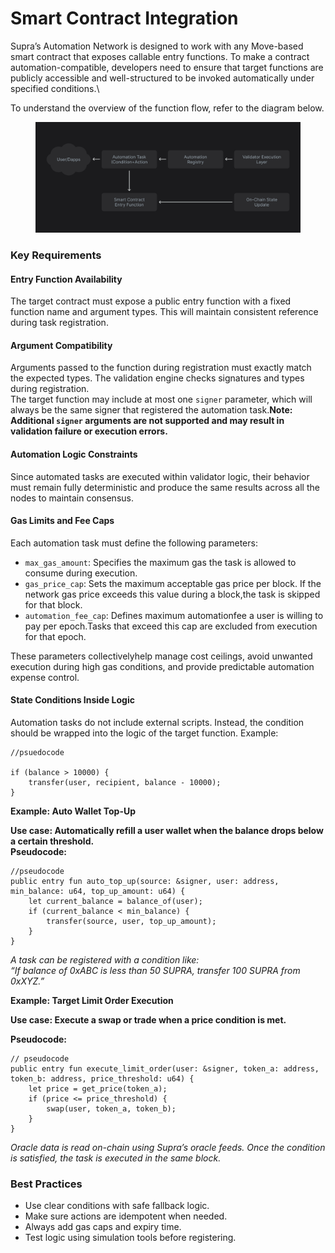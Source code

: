 # Smart Contract Integration

Supra’s Automation Network is designed to work with any Move-based smart contract that exposes callable entry functions. To make a contract automation-compatible, developers need to ensure that target functions are publicly accessible and well-structured to be invoked automatically under specified conditions.\


To understand the overview of the function flow, refer to the diagram below.

<figure><img src=".gitbook/assets/2.png" alt=""><figcaption></figcaption></figure>

### Key Requirements

#### Entry Function Availability

The target contract must expose a public entry function with a fixed function name and argument types. This will maintain consistent reference during task registration.

#### Argument Compatibility

Arguments passed to the function during registration must exactly match the expected types. The validation engine checks signatures and types during registration.\
The target function may include at most one `signer` parameter, which will always be the same signer that registered the automation task.**Note: Additional `signer` arguments are not supported and may result in validation failure or execution errors.**

#### Automation Logic Constraints

Since automated tasks are executed within validator logic, their behavior must remain fully deterministic and produce the same results across all the nodes to maintain consensus.

#### Gas Limits and Fee Caps

Each automation task must define the following parameters:

* `max_gas_amount`: Specifies the maximum gas the task is allowed to consume during execution.
* `gas_price_cap`: Sets the maximum acceptable gas price per block. If the network gas price exceeds this value during a block,the task is skipped for that block.
* `automation_fee_cap`: Defines maximum automationfee a user is willing to pay per epoch.Tasks that exceed this cap are excluded from execution for that epoch.

These parameters collectivelyhelp manage cost ceilings, avoid unwanted execution during high gas conditions, and provide predictable automation expense control.

#### State Conditions Inside Logic

Automation tasks do not include external scripts. Instead, the condition should be wrapped into the logic of the target function. Example:

```
//psuedocode 

if (balance > 10000) {
    transfer(user, recipient, balance - 10000);
}
```

**Example: Auto Wallet Top-Up**

**Use case: Automatically refill a user wallet when the balance drops below a certain threshold.**\
**Pseudocode:**

```
//pseudocode 
public entry fun auto_top_up(source: &signer, user: address, min_balance: u64, top_up_amount: u64) {
    let current_balance = balance_of(user);
    if (current_balance < min_balance) {
        transfer(source, user, top_up_amount);
    }
}
```

_A task can be registered with a condition like:_\
_“If balance of 0xABC is less than 50 SUPRA, transfer 100 SUPRA from 0xXYZ.”_

**Example: Target Limit Order Execution**

**Use case: Execute a swap or trade when a price condition is met.**

**Pseudocode:**

```
// pseudocode
public entry fun execute_limit_order(user: &signer, token_a: address, token_b: address, price_threshold: u64) {
    let price = get_price(token_a);
    if (price <= price_threshold) {
        swap(user, token_a, token_b);
    }
}
```

_Oracle data is read on-chain using Supra’s oracle feeds. Once the condition is satisfied, the task is executed in the same block._

### Best Practices

* Use clear conditions with safe fallback logic.
* Make sure actions are idempotent when needed.
* Always add gas caps and expiry time.
* Test logic using simulation tools before registering.
